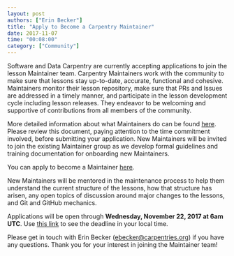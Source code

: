 ```yaml
---
layout: post
authors: ["Erin Becker"]
title: "Apply to Become a Carpentry Maintainer"
date: 2017-11-07
time: "00:08:00"
category: ["Community"]
---
```


Software and Data Carpentry are currently accepting applications to join the lesson Maintainer team. 
Carpentry Maintainers work with the community to make sure that lessons stay up-to-date, accurate, 
functional and cohesive. Maintainers monitor their lesson repository, make sure that PRs and Issues 
are addressed in a timely manner, and participate in the lesson development cycle including lesson releases. 
They endeavor to be welcoming and supportive of contributions from all members of the community. 

More detailed information about what Maintainers do can be found [here](https://tinyurl.com/yczxp2ex). 
Please review this document, paying attention to the time commitment 
involved, before submitting your application. New Maintainers will be invited to join the existing Maintainer group
as we develop formal guidelines and training documentation for onboarding new Maintainers.

You can apply to become a Maintainer [here](https://goo.gl/forms/TN1tBKdvDdqbPeQ33). 

New Maintainers will be mentored in the 
maintenance process to help them understand the current structure of the lessons, how that structure has arisen, any open topics of 
discussion around major changes to the lessons, and Git and GitHub mechanics. 

Applications will be open through **Wednesday, November 22, 2017 at 6am UTC**. Use [this link](https://tinyurl.com/ydyc49u2) 
to see the deadline in your local time.

Please get in touch with Erin Becker (ebecker@carpentries.org) if you have any questions. Thank you for your interest 
in joining the Maintainer team!
